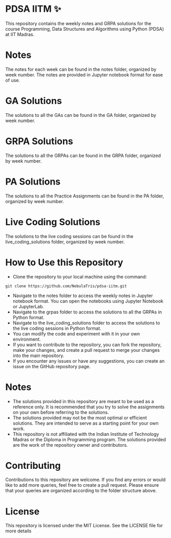 # PDSA IITM :sparkles:
This repository contains the weekly notes and GRPA solutions for the course Programming, Data Structures and Algorithms using Python (PDSA) at IIT Madras.

# Notes
The notes for each week can be found in the notes folder, organized by week number. The notes are provided in Jupyter notebook format for ease of use.

# GA Solutions
The solutions to all the GAs can be found in the GA folder, organized by week number.

# GRPA Solutions
The solutions to all the GRPAs can be found in the GRPA folder, organized by week number.

# PA Solutions
The solutions to all the Practice Assignments can be found in the PA folder, organized by week number.

# Live Coding Solutions
The solutions to the live coding sessions can be found in the live_coding_solutions folder, organized by week number.

# How to Use this Repository
- Clone the repository to your local machine using the command:
```
git clone https://github.com/NebulaTris/pdsa-iitm.git
```
- Navigate to the notes folder to access the weekly notes in Jupyter notebook format. You can open the notebooks using Jupyter Notebook or JupyterLab.
- Navigate to the grpas folder to access the solutions to all the GRPAs in Python format.
- Navigate to the live_coding_solutions folder to access the solutions to the live coding sessions in Python format.
- You can modify the code and experiment with it in your own environment.
- If you want to contribute to the repository, you can fork the repository, make your changes, and create a pull request to merge your changes into the main repository.
- If you encounter any issues or have any suggestions, you can create an issue on the GitHub repository page.

# Notes
- The solutions provided in this repository are meant to be used as a reference only. It is recommended that you try to solve the assignments on your own before referring to the solutions.
- The solutions provided may not be the most optimal or efficient solutions. They are intended to serve as a starting point for your own work.
- This repository is not affiliated with the Indian Institute of Technology Madras or the Diploma in Programming program. The solutions provided are the work of the repository owner and contributors.

# Contributing
Contributions to this repository are welcome. If you find any errors or would like to add more queries, feel free to create a pull request. Please ensure that your queries are organized according to the folder structure above.

# License
This repository is licensed under the MIT License. See the LICENSE file for more details
